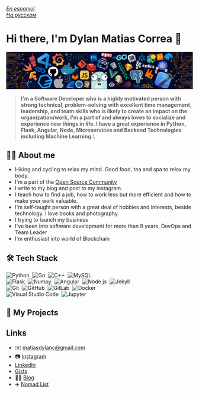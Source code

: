 
*[En espaniol](README-ES.md)*\
*[На русском](README-RU.md)*

# Hi there, I'm Dylan Matias Correa 👋

[![](./src/header_.png)](#)
> <b>I'm a Software Developer who is a highly motivated person with strong technical, problem-solving with excellent time management, leadership, and team skills who is likely to create an impact on the organization/work, I'm a part of and always loves to socialize and experience new things in life. I have a great experience in Python, Flask, Angular, Node, Microservices and Backend Technologies including Machine Learning.</b>\

## 🙋‍♂️ About me
- Hiking and cycling to relax my mind. Good food, tea and spa to relax my body.
- I'm a part of the [Open Source Community](https://github.com/volkya)
- I write to my blog and post to my instagram.
- I teach how to find a job, how to work less but more efficient and how to make your work valuable.
- I'm self-taught person with a great deal of hobbies and interests, beside technology. I love books and photography.
- I trying to launch my business
- I've been into software development for more than 9 years, DevOps and Team Leader 
- I'm enthusiast into world of Blockchain
## 🛠️ Tech Stack
![Python](https://img.shields.io/badge/-Python-555?style=flat&logo=python)&nbsp;
![Go](https://img.shields.io/badge/-Go-555?style=flat&logo=go)&nbsp;
![C++](https://img.shields.io/badge/-C++-555?style=flat&logo=C%2B%2B&logoColor=fff)&nbsp;
![MySQL](https://img.shields.io/badge/-MySQL-555?style=flat&logo=mysql&logoColor=fff)&nbsp;\
![Flask](https://img.shields.io/badge/-Flask-555?style=flat&logo=flask)&nbsp;
![Numpy](https://img.shields.io/badge/-Numpy-555?style=flat&logo=numpy)&nbsp;
![Angular](https://img.shields.io/badge/-Angular-555?style=flat&logo=angular)&nbsp;
![Node.js](https://img.shields.io/badge/-Node.js-555?style=flat&logo=node.js)&nbsp;
![Jekyll](https://img.shields.io/badge/-Jekyll-555?style=flat&logo=jekyll)&nbsp;\
![Git](https://img.shields.io/badge/-Git-555?style=flat&logo=git)&nbsp;
![GitHub](https://img.shields.io/badge/-GitHub-555?style=flat&logo=github)&nbsp;
![GitLab](https://img.shields.io/badge/-GitLab-555?style=flat&logo=gitlab)&nbsp;
![Docker](https://img.shields.io/badge/-Docker-555?style=flat&logo=Docker)\
![Visual Studio Code](https://img.shields.io/badge/-Visual%20Studio%20Code-555?style=flat&logo=visual-studio-code&logoColor=007ACC)&nbsp;
![Jupyter](https://img.shields.io/badge/-Jupyter-555?style=flat&logo=jupyter)&nbsp;

## 🚀 My Projects


## Links
- ✉️ matiasdylanc@gmail.com
- 📷 [Instagram](https://www.instagram.com/dyma/)
- [LinkedIn](https://www.linkedin.com/in/dyma/)
- [Gists](https://gist.github.com/volkya)
- ✍🏻 [Blog](www.google.com)
- ✈️ [Nomad List](www.google.com)
